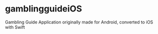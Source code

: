 # gamblingguideiOS
Gambling Guide Application originally made for Android, converted to iOS with Swift
